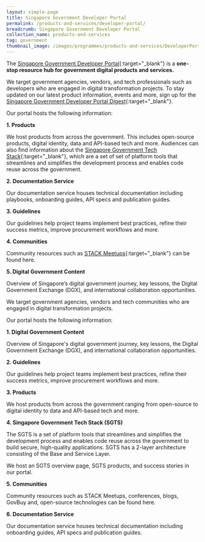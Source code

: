 ```yaml
---
layout: simple-page
title: Singapore Government Developer Portal
permalink: /products-and-services/developer-portal/
breadcrumb: Singapore Government Developer Portal
collection_name: products-and-services
tag: government
thumbnail_image: /images/programmes/products-and-services/DeveloperPortal.png
---
```


The [Singapore Government Developer Portal](https://www.developer.tech.gov.sg){:target="_blank"} is a **one-stop resource hub for government digital products and services.**

We target government agencies, vendors, and tech professionals such as developers who are engaged in digital transformation projects. To stay updated on our latest product information, events and more, sign up for the [Singapore Government Developer Portal Digest](https://go.gov.sg/devportaldigest){:target="_blank"}.

Our portal hosts the following information:

**1. Products**

We host products from across the government. This includes open-source products, digital identity, data and API-based tech and more. Audiences can also find information about the [Singapore Government Tech Stack](https://www.developer.tech.gov.sg/singapore-government-tech-stack){:target="_blank"}, which are a set of set of platform tools that streamlines and simplifies the development process and enables code reuse across the government.

**2. Documentation Service**

Our documentation service houses technical documentation including playbooks, onboarding guides, API specs and publication guides.

**3. Guidelines**

Our guidelines help project teams implement best practices, refine their success metrics, improve procurement workflows and more.

**4. Communities**

Community resources such as [STACK Meetups](https://www.meetup.com/STACK-X-by-GovTech-Singapore/){:target="_blank"} can be found here.

**5. Digital Government Content**

Overview of Singapore’s digital government journey, key lessons, the Digital Government Exchange (DGX), and international collaboration opportunities.















We target government agencies, vendors and tech communities who are engaged in digital transformation projects.

Our portal hosts the following information:

**1. Digital Government Content**

Overview of Singapore's digital government journey, key lessons, the Digital Government Exchange (DGX), and international collaboration opportunities.

**2. Guidelines**

Our guidelines help project teams implement best practices, refine their success metrics, improve procurement workflows and more.

**3. Products**

We host products from across the government ranging from open-source to digital identity to data and API-based tech and more.

**4. Singapore Government Tech Stack (SGTS)**

The SGTS is a set of platform tools that streamlines and simplifies the development process and enables code reuse across the government to build secure, high-quality applications. SGTS has a 2-layer architecture consisting of the Base and Service Layer.

We host an SGTS overview page, SGTS products, and success stories in our portal.

**5. Communities**

Community resources such as STACK Meetups, conferences, blogs, GovBuy and, open-source technologies can be found here.

**6. Documentation Service**

Our documentation service houses technical documentation including onboarding guides, API specs and publication guides.


